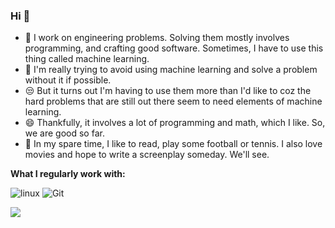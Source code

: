 ###  Hi 👋


- 🤖  I work on engineering problems. Solving them mostly involves programming, and crafting good software. 
Sometimes, I have to use this thing called machine learning.
- 💩  I'm really trying to avoid using machine learning and solve a problem without it if possible.
- 😒  But it turns out I'm having to use them more than I'd like to coz the hard problems that
are still out there seem to need elements of machine learning.
- 😄  Thankfully, it involves a lot of programming and math, which I like.
So, we are good so far.
- 👻  In my spare time, I like to read, play some football or tennis. I also love movies and hope to write a screenplay someday. We'll see.


**What I regularly work with:**

![linux](https://img.shields.io/badge/-linux-black?style=flat-square&logo=linux)
![Git](https://img.shields.io/badge/-Git-grey?style=flat-square&logo=Git)


<img align="left" src="https://github-readme-stats.vercel.app/api?username=amrit110&show_icons=true&hide_border=true">
